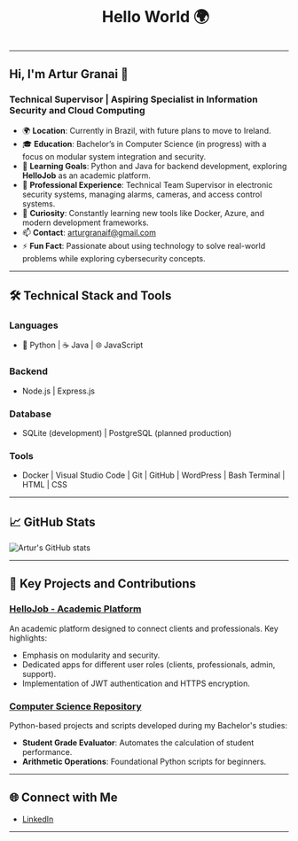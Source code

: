 <!--title-->
<div id="user-content-toc">
  <ul align="center">
    <summary><h1 style="display: inline-block">Hello World 🌍</h1></summary>
  </ul>
</div>

---

## Hi, I'm Artur Granai 👋

### Technical Supervisor | Aspiring Specialist in Information Security and Cloud Computing

- 🌍 **Location**: Currently in Brazil, with future plans to move to Ireland.
- 🎓 **Education**: Bachelor’s in Computer Science (in progress) with a focus on modular system integration and security.
- 🚀 **Learning Goals**: Python and Java for backend development, exploring **HelloJob** as an academic platform.
- 🔭 **Professional Experience**: Technical Team Supervisor in electronic security systems, managing alarms, cameras, and access control systems.
- 🌱 **Curiosity**: Constantly learning new tools like Docker, Azure, and modern development frameworks.
- 📫 **Contact**: [arturgranaif@gmail.com](mailto:arturgranaif@gmail.com)
- ⚡ **Fun Fact**: Passionate about using technology to solve real-world problems while exploring cybersecurity concepts.

---

## 🛠️ Technical Stack and Tools
### **Languages**
- 🐍 Python | ☕ Java | 🌐 JavaScript

### **Backend**
- Node.js | Express.js

### **Database**
- SQLite (development) | PostgreSQL (planned production)

### **Tools**
- Docker | Visual Studio Code | Git | GitHub | WordPress | Bash Terminal | HTML | CSS

---

## 📈 GitHub Stats
![Artur's GitHub stats](https://github-readme-stats.vercel.app/api?username=MrGranai&show_icons=true&theme=radical)

---

## 📝 Key Projects and Contributions

### [HelloJob - Academic Platform](https://github.com/MrGranai/hellojob)
An academic platform designed to connect clients and professionals. Key highlights:
- Emphasis on modularity and security.
- Dedicated apps for different user roles (clients, professionals, admin, support).
- Implementation of JWT authentication and HTTPS encryption.

### [Computer Science Repository](https://github.com/MrGranai/computer-science)
Python-based projects and scripts developed during my Bachelor's studies:
- **Student Grade Evaluator**: Automates the calculation of student performance.
- **Arithmetic Operations**: Foundational Python scripts for beginners.

---

## 🌐 Connect with Me
- [LinkedIn](https://www.linkedin.com/in/artur-granai-filho)

---
